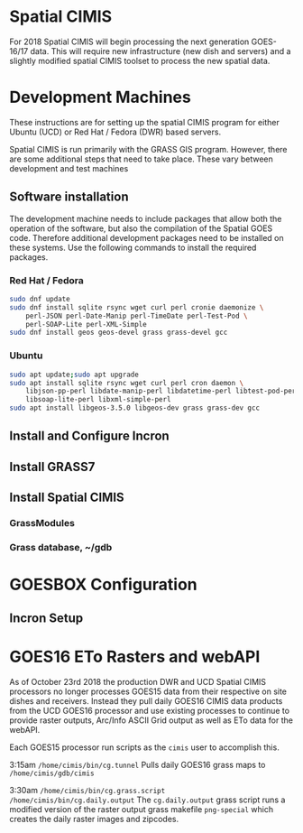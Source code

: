 # Spatial CIMIS

For 2018 Spatial CIMIS will begin processing the next generation GOES-16/17
data.  This will require new infrastructure (new dish and servers) and a slightly
modified spatial CIMIS toolset to process the new spatial data.


# Development Machines

These instructions are for setting up the spatial CIMIS program for either
Ubuntu (UCD) or Red Hat / Fedora (DWR) based servers.

Spatial CIMIS is run primarily with the GRASS GIS program.  However,
there are some additional steps that need to take place. These vary
between development and test machines

## Software installation

The development machine needs to include packages that allow both the
operation of the software, but also the compilation of the Spatial
GOES code.  Therefore additional development packages need to be
installed on these systems.  Use the following commands to install the
required packages.

### Red Hat / Fedora
``` bash
sudo dnf update
sudo dnf install sqlite rsync wget curl perl cronie daemonize \
    perl-JSON perl-Date-Manip perl-TimeDate perl-Test-Pod \
    perl-SOAP-Lite perl-XML-Simple
sudo dnf install geos geos-devel grass grass-devel gcc
```

### Ubuntu
``` bash
sudo apt update;sudo apt upgrade
sudo apt install sqlite rsync wget curl perl cron daemon \
    libjson-pp-perl libdate-manip-perl libdatetime-perl libtest-pod-perl \
    libsoap-lite-perl libxml-simple-perl
sudo apt install libgeos-3.5.0 libgeos-dev grass grass-dev gcc
```

## Install and Configure Incron

## Install GRASS7

## Install Spatial CIMIS

### GrassModules

### Grass database, ~/gdb

# GOESBOX Configuration

## Incron Setup

# GOES16 ETo Rasters and webAPI
As of October 23rd 2018 the production DWR and UCD Spatial CIMIS processors no longer processes GOES15 data from their respective on site dishes and receivers.  Instead they pull daily GOES16 CIMIS data products from the UCD GOES16 processor and use existing processes to continue to provide raster outputs, Arc/Info ASCII Grid output as well as ETo data for the webAPI.

Each GOES15 processor run scripts as the `cimis` user to accomplish this.

3:15am `/home/cimis/bin/cg.tunnel` 
Pulls daily GOES16 grass maps to `/home/cimis/gdb/cimis`

3:30am `/home/cimis/bin/cg.grass.script /home/cimis/bin/cg.daily.output`
The `cg.daily.output` grass script runs a modified version of the raster output grass makefile `png-special` which creates the daily raster images and zipcodes.
